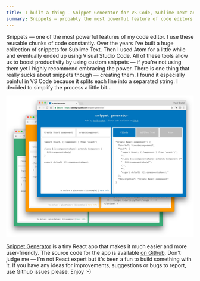 ```yaml
---
title: I built a thing - Snippet Generator for VS Code, Sublime Text and Atom
summary: Snippets — probably the most powerful feature of code editors. I love using them but I don't like creating them manually. Let me simplify things a little bit.
---
```


Snippets — one of the most powerful features of my code editor. I use these reusable chunks of code constantly. Over the years I've built a huge collection of snippets for Sublime Text. Then I used Atom for a little while and eventually ended up using Visual Studio Code. All of these tools allow us to boost productivity by using custom snippets — if you're not using them yet I highly recommend embracing the power. There is one thing that really sucks about snippets though — creating them. I found it especially painful in VS Code because it splits each line into a separated string. I decided to simplify the process a little bit…

[![Snippet Generator for VS Code, Sublime Text and Atom](2017-05-01-1.jpg)](https://pawelgrzybek.com/snippet-generator/)

[Snippet Generator](https://pawelgrzybek.com/snippet-generator/) is a tiny React app that makes it much easier and more user-friendly. The source code for the app is available [on Github](https://github.com/pawelgrzybek/snippet-generator). Don't judge me — I'm not React expert but it's been a fun to build something with it. If you have any ideas for improvements, suggestions or bugs to report, use Github issues please. Enjoy :-)
